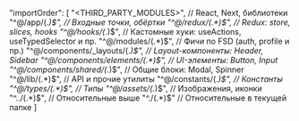 "importOrder": [
  "<THIRD_PARTY_MODULES>",               // React, Next, библиотеки
  "^@/app/(.*)$",                        // Входные точки, обёртки
  "^@/redux/(.*)$",                      // Redux: store, slices, hooks
  "^@/hooks/(.*)$",                      // Кастомные хуки: useActions, useTypedSelector и пр.
  "^@/modules/(.*)$",                    // Фичи по FSD (auth, profile и пр.)
  "^@/components/_layouts/(.*)$",       // Layout-компоненты: Header, Sidebar
  "^@/components/elements/(.*)$",       // UI-элементы: Button, Input
  "^@/components/shared/(.*)$",         // Общие блоки: Modal, Spinner
  "^@/lib/(.*)$",                        // API и прочие утилиты
  "^@/constants/(.*)$",                 // Константы
  "^@/types/(.*)$",                      // Типы
  "^@/assets/(.*)$",                     // Изображения, иконки
  "^../(.*)$",                           // Относительные выше
  "^./(.*)$"                             // Относительные в текущей папке
]
